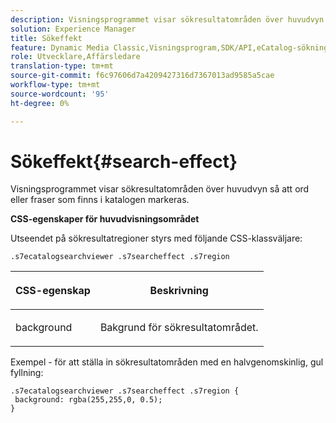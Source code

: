 ```yaml
---
description: Visningsprogrammet visar sökresultatområden över huvudvyn så att ord eller fraser som finns i katalogen markeras.
solution: Experience Manager
title: Sökeffekt
feature: Dynamic Media Classic,Visningsprogram,SDK/API,eCatalog-sökning
role: Utvecklare,Affärsledare
translation-type: tm+mt
source-git-commit: f6c97606d7a4209427316d7367013ad9585a5cae
workflow-type: tm+mt
source-wordcount: '95'
ht-degree: 0%

---
```



# Sökeffekt{#search-effect}

Visningsprogrammet visar sökresultatområden över huvudvyn så att ord eller fraser som finns i katalogen markeras.

<!--<a id="section_061E550C1C1D4DB2BD663A898895B38C"></a>-->

**CSS-egenskaper för huvudvisningsområdet**

Utseendet på sökresultatregioner styrs med följande CSS-klassväljare:

`.s7ecatalogsearchviewer .s7searcheffect .s7region`

<table id="table_94EE3F5BBE4547C0B4943471CEE7EDE4"> 
 <thead> 
  <tr> 
   <th colname="col1" class="entry"> <p> CSS-egenskap </p> </th> 
   <th colname="col2" class="entry"> <p>Beskrivning </p> </th> 
  </tr> 
 </thead>
 <tbody> 
  <tr> 
   <td colname="col1"> <p> <span class="codeph"> background  </span> </p> </td> 
   <td colname="col2"> <p>Bakgrund för sökresultatområdet. </p> </td> 
  </tr> 
 </tbody> 
</table>

Exempel - för att ställa in sökresultatområden med en halvgenomskinlig, gul fyllning:

```
.s7ecatalogsearchviewer .s7searcheffect .s7region { 
 background: rgba(255,255,0, 0.5); 
}
```

